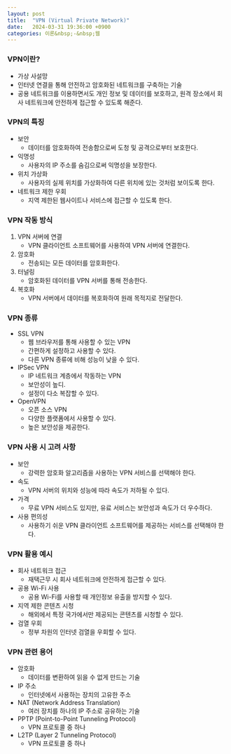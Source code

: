 ```yaml
---
layout: post
title:  "VPN (Virtual Private Network)"
date:   2024-03-31 19:36:00 +0900
categories: 이론&nbsp;-&nbsp;웹
---
```


### VPN이란?

- 가상 사설망
- 인터넷 연결을 통해 안전하고 암호화된 네트워크를 구축하는 기술
- 공용 네트워크를 이용하면서도 개인 정보 및 데이터를 보호하고, 원격 장소에서 회사 네트워크에 안전하게 접근할 수 있도록 해준다.

### VPN의 특징

- 보안
    - 데이터를 암호화하여 전송함으로써 도청 및 공격으로부터 보호한다.
- 익명성
    - 사용자의 IP 주소를 숨김으로써 익명성을 보장한다.
- 위치 가상화
    - 사용자의 실제 위치를 가상화하여 다른 위치에 있는 것처럼 보이도록 한다.
- 네트워크 제한 우회
    - 지역 제한된 웹사이트나 서비스에 접근할 수 있도록 한다.

### VPN 작동 방식

1. VPN 서버에 연결
    - VPN 클라이언트 소프트웨어를 사용하여 VPN 서버에 연결한다.
2. 암호화
    - 전송되는 모든 데이터를 암호화한다.
3. 터널링
    - 암호화된 데이터를 VPN 서버를 통해 전송한다.
4. 복호화
    - VPN 서버에서 데이터를 복호화하여 원래 목적지로 전달한다.

### VPN 종류

- SSL VPN
    - 웹 브라우저를 통해 사용할 수 있는 VPN
    - 간편하게 설정하고 사용할 수 있다.
    - 다른 VPN 종류에 비해 성능이 낮을 수 있다.
- IPSec VPN
    - IP 네트워크 계층에서 작동하는 VPN
    - 보안성이 높디.
    - 설정이 다소 복잡할 수 있다.
- OpenVPN
    - 오픈 소스 VPN
    - 다양한 플랫폼에서 사용할 수 있다.
    - 높은 보안성을 제공한다.

### VPN 사용 시 고려 사항

- 보안
    - 강력한 암호화 알고리즘을 사용하는 VPN 서비스를 선택해야 한다.
- 속도
    - VPN 서버의 위치와 성능에 따라 속도가 저하될 수 있다.
- 가격
    - 무료 VPN 서비스도 있지만, 유료 서비스는 보안성과 속도가 더 우수하다.
- 사용 편의성
    - 사용하기 쉬운 VPN 클라이언트 소프트웨어를 제공하는 서비스를 선택해야 한다.

### VPN 활용 예시

- 회사 네트워크 접근
    - 재택근무 시 회사 네트워크에 안전하게 접근할 수 있다.
- 공용 Wi-Fi 사용
    - 공용 Wi-Fi를 사용할 때 개인정보 유출을 방지할 수 있다.
- 지역 제한 콘텐츠 시청
    - 해외에서 특정 국가에서만 제공되는 콘텐츠를 시청할 수 있다.
- 검열 우회
    - 정부 차원의 인터넷 검열을 우회할 수 있다.

### VPN 관련 용어

- 암호화
    - 데이터를 변환하여 읽을 수 없게 만드는 기술
- IP 주소
    - 인터넷에서 사용하는 장치의 고유한 주소
- NAT (Network Address Translation)
    - 여러 장치를 하나의 IP 주소로 공유하는 기술
- PPTP (Point-to-Point Tunneling Protocol)
    - VPN 프로토콜 중 하나
- L2TP (Layer 2 Tunneling Protocol)
    - VPN 프로토콜 중 하나